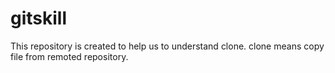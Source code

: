 # gitskill
This repository is created to help us to understand clone.
clone means copy file from remoted repository.
